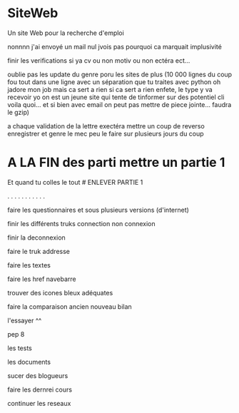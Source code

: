 # SiteWeb

Un site Web pour la recherche d'emploi

nonnnn j'ai envoyé un mail nul jvois pas pourquoi ca marquait implusivité

finir les verifications si ya cv ou non motiv ou non ectéra ect...

oublie pas les update du genre poru les sites de plus (10 000 lignes du coup fou tout dans une ligne avec un séparation
que tu traites avec python oh jadore mon job mais ca sert a rien si ca sert a rien enfete, le type y va recevoir yo on est un jeune site
qui tente de tinformer sur des potentiel cli voila quoi... et si bien avec email on peut pas mettre de piece jointe... faudra le gzip)


a chaque validation de la lettre exectéra mettre un coup de reverso enregistrer et genre le mec peu le faire sur plusieurs jours
du coup 

# A LA FIN des parti mettre un partie 1 

Et quand tu colles le tout # ENLEVER PARTIE 1


.
.
.
.
.
.
.
.
.
.
.


faire les questionnaires et sous plusieurs versions (d'internet)

finir les différents truks connection non connexion

finir la deconnexion

faire le truk addresse

faire les textes

faire les href navebarre

trouver des icones bleux adéquates

faire la comparaison ancien nouveau bilan

l'essayer ^^

pep 8

les tests

les documents

sucer des blogueurs

faire les dernrei cours

continuer les reseaux

